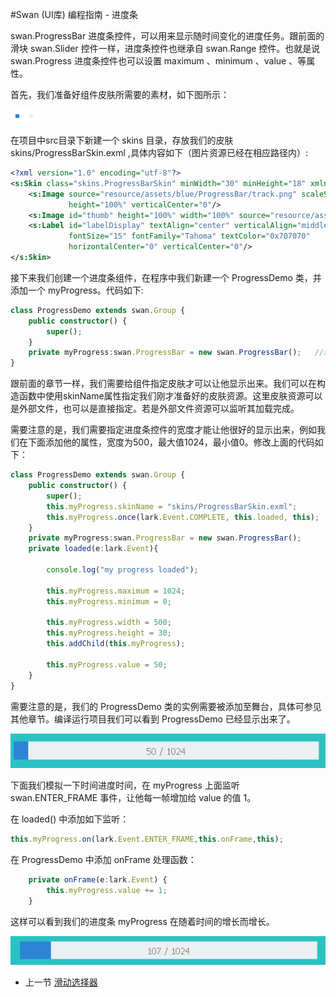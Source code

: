 #Swan (UI库) 编程指南 - 进度条

swan.ProgressBar 进度条控件，可以用来显示随时间变化的进度任务。跟前面的滑块 swan.Slider 控件一样，进度条控件也继承自 swan.Range 控件。也就是说 swan.Progress 进度条控件也可以设置 maximum 、minimum 、value 、等属性。

首先，我们准备好组件皮肤所需要的素材，如下图所示：

![](image/7-8-progressbar-skin.png)

在项目中src目录下新建一个 skins 目录，存放我们的皮肤 skins/ProgressBarSkin.exml ,具体内容如下（图片资源已经在相应路径内）:

``` XML
<?xml version="1.0" encoding="utf-8"?>
<s:Skin class="skins.ProgressBarSkin" minWidth="30" minHeight="18" xmlns:s="http://ns.egret.com/swan">
	<s:Image source="resource/assets/blue/ProgressBar/track.png" scale9Grid="1,1,4,4" width="100%"
			 height="100%" verticalCenter="0"/>
	<s:Image id="thumb" height="100%" width="100%" source="resource/assets/blue/ProgressBar/thumb.png"/>
	<s:Label id="labelDisplay" textAlign="center" verticalAlign="middle"
			 fontSize="15" fontFamily="Tahoma" textColor="0x707070"
			 horizontalCenter="0" verticalCenter="0"/>
</s:Skin>
```

接下来我们创建一个进度条组件，在程序中我们新建一个 ProgressDemo 类，并添加一个 myProgress。代码如下:

``` TypeScript
class ProgressDemo extends swan.Group {
    public constructor() {
        super();
    }
    private myProgress:swan.ProgressBar = new swan.ProgressBar();   //新建一个进度条控件
}
```

跟前面的章节一样，我们需要给组件指定皮肤才可以让他显示出来。我们可以在构造函数中使用skinName属性指定我们刚才准备好的皮肤资源。这里皮肤资源可以是外部文件，也可以是直接指定。若是外部文件资源可以监听其加载完成。

需要注意的是，我们需要指定进度条控件的宽度才能让他很好的显示出来，例如我们在下面添加他的属性，宽度为500，最大值1024，最小值0。修改上面的代码如下：

``` TypeScript
class ProgressDemo extends swan.Group {
    public constructor() {
        super();
        this.myProgress.skinName = "skins/ProgressBarSkin.exml";        //定义外部皮肤文件
        this.myProgress.once(lark.Event.COMPLETE, this.loaded, this);   //监听加载完成
    }
    private myProgress:swan.ProgressBar = new swan.ProgressBar();
    private loaded(e:lark.Event){

        console.log("my progress loaded");

        this.myProgress.maximum = 1024;                                 //设置进度条的最大值
        this.myProgress.minimum = 0;                                    //设置进度条的最小值

        this.myProgress.width = 500;                                    //设置进度条的宽度                  
        this.myProgress.height = 30;
        this.addChild(this.myProgress);

        this.myProgress.value = 50;                                     //设置进度条的初始值
    }
}
```

需要注意的是，我们的 ProgressDemo 类的实例需要被添加至舞台，具体可参见其他章节。编译运行项目我们可以看到 ProgressDemo 已经显示出来了。

![](image/7-8-progressbar-1.png)

下面我们模拟一下时间进度时间，在 myProgress 上面监听 swan.ENTER_FRAME 事件，让他每一帧增加给 value 的值 1。

在 loaded() 中添加如下监听：

``` TypeScript
this.myProgress.on(lark.Event.ENTER_FRAME,this.onFrame,this);
```

在 ProgressDemo 中添加 onFrame 处理函数：

``` TypeScript
    private onFrame(e:lark.Event) {
        this.myProgress.value += 1;
    }
```

这样可以看到我们的进度条 myProgress 在随着时间的增长而增长。

![](image/7-8-progressbar-2.png)

* 上一节 [滑动选择器](7-7-slider.md)
